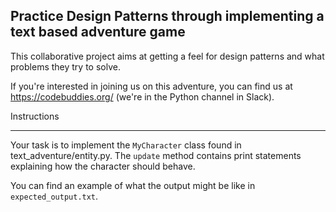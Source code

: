 Practice Design Patterns through implementing a text based adventure game
-------------------------------------------------------------------------

This collaborative project aims at getting a feel for design patterns and what 
problems they try to solve.

If you're interested in joining us on this adventure, you can find us at
https://codebuddies.org/ (we're in the Python channel in Slack).

Instructions
************

Your task is to implement the `MyCharacter` class found in 
text_adventure/entity.py. The `update` method contains print statements
explaining how the character should behave.

You can find an example of what the output might be like in 
`expected_output.txt`.